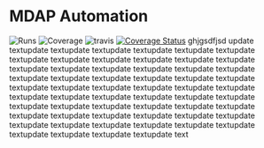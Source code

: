 # MDAP Automation
![Runs](https://img.shields.io/badge/E2E%20runs-2878-orange.svg)
![Coverage](https://img.shields.io/badge/E2E%20coverage-52%25-green.svg)
![travis](https://travis-ci.com/harshita-sharma-mayadata/test_badges.svg?branch=master&style=flat-square)
[![Coverage Status](https://coveralls.io/repos/github/harshita-sharma-mayadata/test_badges/badge.svg?branch=master)](https://coveralls.io/github/harshita-sharma-mayadata/test_badges?branch=master)
ghjgsdfjsd
update textupdate textupdate textupdate textupdate textupdate textupdate textupdate textupdate textupdate textupdate textupdate textupdate textupdate textupdate textupdate textupdate textupdate textupdate textupdate textupdate textupdate textupdate textupdate textupdate textupdate textupdate textupdate textupdate textupdate textupdate textupdate textupdate textupdate textupdate textupdate textupdate textupdate textupdate textupdate textupdate textupdate textupdate textupdate textupdate textupdate textupdate textupdate textupdate textupdate textupdate textupdate textupdate textupdate textupdate textupdate textupdate textupdate textupdate text
